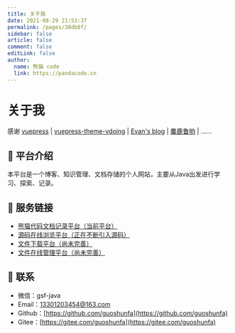 ```yaml
---
title: 关于我
date: 2021-08-29 21:53:37
permalink: /pages/38db8f/
sidebar: false
article: false
comment: false
editLink: false
author: 
  name: 熊猫 code
  link: https://pandacode.cn
---
```


# 关于我

感谢 [vuepress](https://vuepress.vuejs.org/zh/) | [vuepress-theme-vdoing](https://doc.xugaoyi.com/) | [Evan's blog](https://xugaoyi.com/) | [麋鹿鲁哟](https://miluluyo.github.io/vdoingBlog/) | ......

## 🌲 平台介绍

本平台是一个博客、知识管理、文档存储的个人网站，主要从Java出发进行学习、探索、记录。

## 🌹 服务链接

- [熊猫代码文档记录平台（当前平台）](https://pandacode.cn/)
- [源码在线浏览平台（正在不断引入源码）](http://coderead.pandacode.cn:82/)
- [文件下载平台（尚未完善）](http://file.download.pandacode.cn:81/)
- [文件在线管理平台（尚未完善）](http://file2.pandacode.cn:81/)

## 📮 联系

- 微信：gsf-java
- Email：13301203454@163.com
- Github：[https://github.com/guoshunfa](https://github.com/guoshunfa)
- Gitee：[https://gitee.com/guoshunfa](https://gitee.com/guoshunfa)

